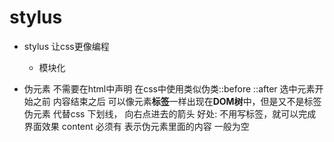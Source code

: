 # stylus

- stylus 让css更像编程
  - 模块化




- 伪元素
  不需要在html中声明
  在css中使用类似伪类::before
  ::after
  选中元素开始之前
  内容结束之后
  可以像元素**标签**一样出现在**DOM树**中，但是又不是标签
  伪元素  代替css
  下划线， 向右点进去的箭头
  好处: 不用写标签，就可以完成界面效果
  content 必须有   表示伪元素里面的内容  一般为空